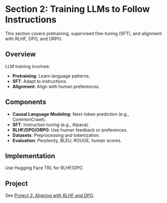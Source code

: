 # Section 2: Training LLMs to Follow Instructions

This section covers pretraining, supervised fine-tuning (SFT), and alignment with RLHF, DPO, and ORPO.

## Overview
LLM training involves:
- **Pretraining**: Learn language patterns.
- **SFT**: Adapt to instructions.
- **Alignment**: Align with human preferences.

## Components
- **Causal Language Modeling**: Next-token prediction (e.g., CommonCrawl).
- **SFT**: Instruction tuning (e.g., Alpaca).
- **RLHF/DPO/ORPO**: Use human feedback or preferences.
- **Datasets**: Preprocessing and tokenization.
- **Evaluation**: Perplexity, BLEU, ROUGE, human scores.

## Implementation
Use Hugging Face TRL for RLHF/DPO.

## Project
See [Project 2: Aligning with RLHF and DPO](project_2_alignment.md).